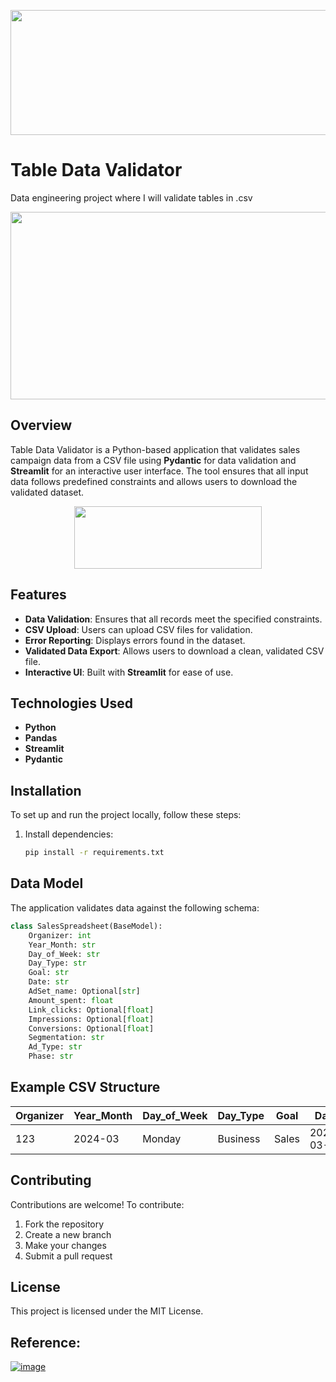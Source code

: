 
<p align="center">
  <img width="800" height="200" src="https://github.com/user-attachments/assets/e14f36bb-1bb4-4ded-bdbe-8bdf7b8771b1"
       </p>

# Table Data Validator
Data engineering project where I will validate tables in .csv


<p align="center">
  <img width="800" height="300" src="https://github.com/user-attachments/assets/21a7448e-dff0-458a-b475-733ee3dd4f41"
       </p>




## Overview
Table Data Validator is a Python-based application that validates sales campaign data from a CSV file using **Pydantic** for data validation and **Streamlit** for an interactive user interface. The tool ensures that all input data follows predefined constraints and allows users to download the validated dataset.

<p align="center">
  <img width="300" height="100" src="https://github.com/user-attachments/assets/9a031e63-727d-4fc5-8bbb-4bd717d1b1e1"
       </p>
   


## Features
- **Data Validation**: Ensures that all records meet the specified constraints.
- **CSV Upload**: Users can upload CSV files for validation.
- **Error Reporting**: Displays errors found in the dataset.
- **Validated Data Export**: Allows users to download a clean, validated CSV file.
- **Interactive UI**: Built with **Streamlit** for ease of use.

## Technologies Used
- **Python**
- **Pandas**
- **Streamlit**
- **Pydantic**

## Installation
To set up and run the project locally, follow these steps:

1. Install dependencies:
   ```bash
   pip install -r requirements.txt
   ```

## Data Model
The application validates data against the following schema:

```python
class SalesSpreadsheet(BaseModel):
    Organizer: int
    Year_Month: str
    Day_of_Week: str
    Day_Type: str
    Goal: str
    Date: str
    AdSet_name: Optional[str]
    Amount_spent: float
    Link_clicks: Optional[float]
    Impressions: Optional[float]
    Conversions: Optional[float]
    Segmentation: str
    Ad_Type: str
    Phase: str
```

## Example CSV Structure
| Organizer | Year_Month | Day_of_Week | Day_Type | Goal    | Date       | AdSet_name | Amount_spent | Link_clicks | Impressions | Conversions | Segmentation | Ad_Type | Phase |
|-----------|-----------|-------------|----------|---------|------------|------------|--------------|-------------|-------------|-------------|-------------|---------|-------|
| 123       | 2024-03   | Monday      | Business | Sales   | 2024-03-01 | AdGroup A  | 250.00       | 45          | 12000       | 3           | Audience A  | Banner  | Launch |

## Contributing
Contributions are welcome! To contribute:
1. Fork the repository
2. Create a new branch
3. Make your changes
4. Submit a pull request

## License
This project is licensed under the MIT License.

## Reference:
[![image](https://github.com/user-attachments/assets/39e3216b-c937-487b-821f-80c3fe23cdbe)](https://docs.pydantic.dev/latest/api/types/)

